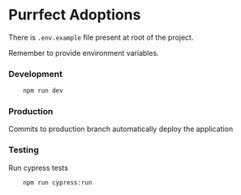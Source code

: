 # Purrfect Adoptions

There is `.env.example` file present at root of the project.

Remember to provide environment variables.

### Development

```bash
    npm run dev
```

### Production

Commits to production branch automatically deploy the application

### Testing

Run cypress tests

```bash
    npm run cypress:run
```
